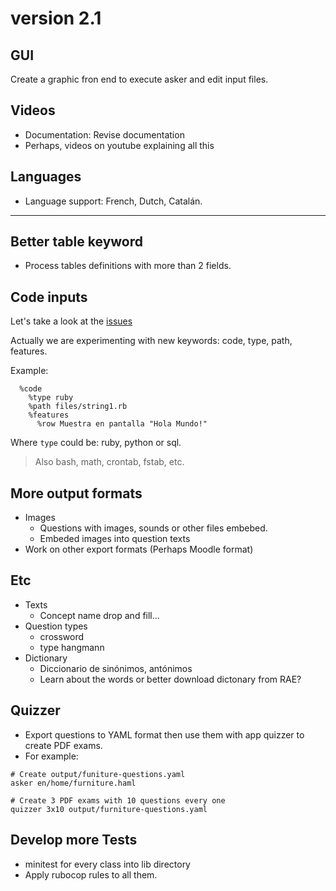
# version 2.1

## GUI

Create a graphic fron end to execute asker and edit input files.

## Videos

* Documentation: Revise documentation
* Perhaps, videos on youtube explaining all this

## Languages

* Language support: French, Dutch, Catalán.

---

## Better table keyword

* Process tables definitions with more than 2 fields.

## Code inputs

Let's take a look at the [issues](https://github.com/dvarrui/asker/issues)

Actually we are experimenting with new keywords: code, type, path, features.

Example:

```
  %code
    %type ruby
    %path files/string1.rb
    %features
      %row Muestra en pantalla "Hola Mundo!"
```

Where `type` could be: ruby, python or sql.

> Also bash, math, crontab, fstab, etc.

## More output formats

* Images
    * Questions with images, sounds or other files embebed.
    * Embeded images into question texts
* Work on other export formats (Perhaps Moodle format)

## Etc

* Texts
    * Concept name drop and fill...
* Question types
    * crossword
    * type hangmann
* Dictionary
    * Diccionario de sinónimos, antónimos
    * Learn about the words or better download dictonary from RAE?

## Quizzer

* Export questions to YAML format then use them with app quizzer to create PDF exams.
* For example:
```
# Create output/funiture-questions.yaml
asker en/home/furniture.haml

# Create 3 PDF exams with 10 questions every one
quizzer 3x10 output/furniture-questions.yaml  
```

## Develop more Tests

* minitest for every class into lib directory
* Apply rubocop rules to all them.
